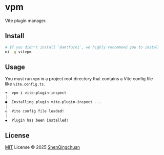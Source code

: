 # vpm

Vite plugin manager.

## Install

```bash
# If you didn't install `@antfu/ni`, we highly recommend you to install it.
ni -g vitepm
```

## Usage

You must run `vpm` in a project root directory that contains a Vite config file like `vite.config.ts`.

```bash
➜  vpm i vite-plugin-inspect
│
●  Installing plugin vite-plugin-inspect ...
│
◇  Vite config file loaded!
│
◆  Plugin has been installed!
```

## License

[MIT](./LICENSE) License © 2025 [ShenQingchuan](https://github.com/ShenQingchuan)
